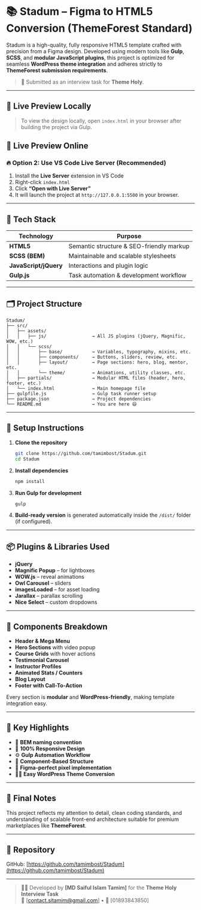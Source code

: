
# 📚 Stadum – Figma to HTML5 Conversion (ThemeForest Standard)

Stadum is a high-quality, fully responsive HTML5 template crafted with precision from a Figma design. Developed using modern tools like **Gulp**, **SCSS**, and **modular JavaScript plugins**, this project is optimized for seamless **WordPress theme integration** and adheres strictly to **ThemeForest submission requirements**.

> 🎯 Submitted as an interview task for **Theme Holy**.

---

## 🚀 Live Preview Locally

> To view the design locally, open `index.html` in your browser after building the project via Gulp.


## 🚀 Live Preview Online
### 🔥 Option 2: Use VS Code Live Server (Recommended)
1. Install the **Live Server** extension in VS Code  
2. Right-click `index.html`  
3. Click **“Open with Live Server”**  
4. It will launch the project at `http://127.0.0.1:5500` in your browser.


---

## 🧰 Tech Stack

| Technology      | Purpose                                |
|----------------|----------------------------------------|
| **HTML5**       | Semantic structure & SEO-friendly markup |
| **SCSS (BEM)**  | Maintainable and scalable stylesheets   |
| **JavaScript/jQuery** | Interactions and plugin logic          |
| **Gulp.js**     | Task automation & development workflow  |

---

## 🗂️ Project Structure

```
Stadum/
├── src/
│   ├── assets/
│   │   ├── js/                 → All JS plugins (jQuery, Magnific, WOW, etc.)
│   │   └── scss/
│   │       ├── base/           → Variables, typography, mixins, etc.
│   │       ├── components/     → Buttons, sliders, review, etc.
│   │       ├── layout/         → Page sections: hero, blog, mentor, etc.
│   │       └── theme/          → Animations, utility classes, etc.
│   ├── partials/               → Modular HTML files (header, hero, footer, etc.)
│   └── index.html              → Main homepage file
├── gulpfile.js                 → Gulp task runner setup
├── package.json                → Project dependencies
└── README.md                   → You are here 😄
```

---

## 🔧 Setup Instructions

1. **Clone the repository**
   ```bash
   git clone https://github.com/tamimbost/Stadum.git
   cd Stadum
   ```

2. **Install dependencies**
   ```bash
   npm install
   ```

3. **Run Gulp for development**
   ```bash
   gulp
   ```

4. **Build-ready version** is generated automatically inside the `/dist/` folder (if configured).

---

## 📦 Plugins & Libraries Used

- **jQuery**
- **Magnific Popup** – for lightboxes
- **WOW.js** – reveal animations
- **Owl Carousel** – sliders
- **imagesLoaded** – for asset loading
- **Jarallax** – parallax scrolling
- **Nice Select** – custom dropdowns

---

## 🧩 Components Breakdown

- **Header & Mega Menu**
- **Hero Sections** with video popup
- **Course Grids** with hover actions
- **Testimonial Carousel**
- **Instructor Profiles**
- **Animated Stats / Counters**
- **Blog Layout**
- **Footer with Call-To-Action**

Every section is **modular** and **WordPress-friendly**, making template integration easy.

---

## 🧠 Key Highlights

- 🧱 **BEM naming convention**
- 📱 **100% Responsive Design**
- ⚙️ **Gulp Automation Workflow**
- 🧩 **Component-Based Structure**
- 🎨 **Figma-perfect pixel implementation**
- 🧑‍💻 **Easy WordPress Theme Conversion**

---

## 🏁 Final Notes

This project reflects my attention to detail, clean coding standards, and understanding of scalable front-end architecture suitable for premium marketplaces like **ThemeForest**.

---

## 🔗 Repository

GitHub: [https://github.com/tamimbost/Stadum](https://github.com/tamimbost/Stadum)

---

> 👨‍💼 Developed by **[MD Saiful Islam Tamim]** for the **Theme Holy Interview Task**  
> 💌 [contact.sitamim@gmail.com] • 📱 [01893843850]
